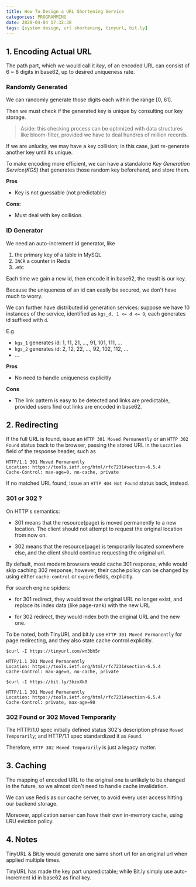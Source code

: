 ```yaml
---
title: How To Design a URL Shortening Service
categories: PROGRAMMING
date: 2020-04-04 17:32:38
tags: [system design, url shortening, tinyurl, bit.ly]
---
```

## 1. Encoding Actual URL

The path part, which we would call it _key_, of an encoded URL can consist of 6 ~ 8 digits in base62, up to desired uniqueness rate.

### Randomly Generated

We can randomly generate those digits each within the range [0, 61].

Then we must check if the generated key is unique by consulting our key storage.

> Aside: this checking process can be optimized with data structures like bloom-filter, provided we have to deal hundres of million records.

If we are unlucky, we may have a key collision; in this case, just re-generate another key until its unique.

To make encoding more efficient, we can have a standalone _Key Generation Service(KGS)_ that generates those random key beforehand, and store them.
<!-- more -->
**Pros**

- Key is not guessable (not predictable)

**Cons:**

- Must deal with key collision.

### ID Generator

We need an auto-increment id generator, like

1. the primary key of a table in MySQL
2. `INCR` a counter in Redis
3. .etc

Each time we gain a new id, then encode it in base62, the reuslt is our key.

Because the uniqueness of an id can easily be secured, we don't have much to worry.

We can further have distributed id generation services: suppose we have 10 instances of the service, identified as `kgs_d, 1 <= d <= 9`, each generates id suffixed with `d`.

E.g

- `kgs_1` generates id: 1, 11, 21, ..., 91, 101, 111, ...
- `kgs_2` generates id: 2, 12, 22, ..., 92, 102, 112, ...
- ...

**Pros**

- No need to handle uniqueness explicitly

**Cons**

- The link pattern is easy to be detected and links are predictable, provided users find out links are encoded in base62.

## 2. Redirecting

If the full URL is found, issue an `HTTP 301 Moved Permanently` or an `HTTP 302 Found` status back to the browser, passing the stored URL in the `Location` field of the response header, such as

```
HTTP/1.1 301 Moved Permanently
Location: https://tools.ietf.org/html/rfc7231#section-6.5.4
Cache-Control: max-age=0, no-cache, private
```

If no matched URL found, issue an `HTTP 404 Not Found` status back, instead.

### 301 or 302 ?

On HTTP's semantics:

- 301 means that the resource(page) is moved permanently to a new location. The client should not attempt to request the original location from now on.

- 302 means that the resource(page) is temporarily located somewhere else, and the client should continue requesting the original url.

By default, most modern browsers would cache 301 response, while would skip caching 302 response; however, their cache policy can be changed by using either `cache-control` or `expire` fields, explicitly.

For search engine spiders:

- for 301 redirect, they would treat the original URL no longer exist, and replace its index data (like page-rank) with the new URL

- for 302 redirect, they would index both the original URL and the new one.

To be noted, both TinyURL and bit.ly use `HTTP 301 Moved Permanently` for page redirecting, and they also state cache control explicitly.

```
$curl -I https://tinyurl.com/wn3bh5r

HTTP/1.1 301 Moved Permanently
Location: https://tools.ietf.org/html/rfc7231#section-6.5.4
Cache-Control: max-age=0, no-cache, private

$curl -I https://bit.ly/3bzxXk0

HTTP/1.1 301 Moved Permanently
Location: https://tools.ietf.org/html/rfc7231#section-6.5.4
Cache-Control: private, max-age=90
```

### 302 Found or 302 Moved Temporarily

The HTTP/1.0 spec initially defined status 302's description phrase `Moved Temporarily`; and HTTP/1.1 spec standardized it as `Found`.

Therefore, `HTTP 302 Moved Temporarily` is just a legacy matter.

## 3. Caching

The mapping of encoded URL to the original one is unlikely to be changed in the future, so we almost don't need to handle cache invalidation.

We can use Redis as our cache server, to avoid every user access hitting our backend storage.

Moreover, application server can have their own in-memory cache, using LRU eviction policy.

## 4. Notes

TinyURL & Bit.ly would generate one same short url for an original url when applied multiple times.

TinyURL has made the key part unpredictable; while Bit.ly simply use auto-increment id in base62 as final key.
